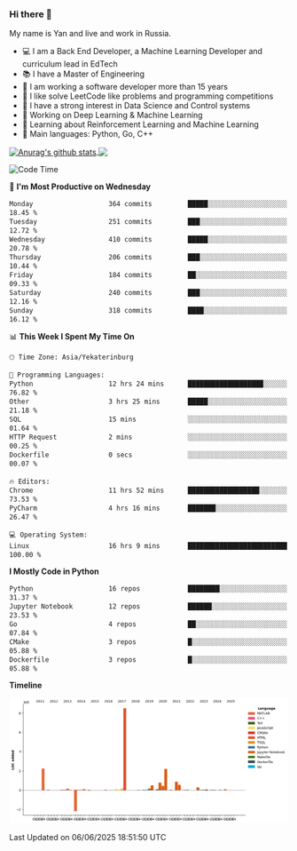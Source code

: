 ### Hi there 👋

My name is Yan and live and work in Russia.

- 💻 I am a Back End Developer, a Machine Learning Developer and curriculum lead in EdTech
- 📚 I have a Master of Engineering
- 🤔 I am working a software developer more than 15 years
- 🌱 I like solve LeetCode like problems and programming competitions
- 📝 I have a strong interest in Data Science and Control systems
- 🔭 Working on Deep Learning & Machine Learning
- 🌱 Learning about Reinforcement Learning and Machine Learning
- 🌟 Main languages: Python, Go, C++

<!--


**yanchick/yanchick** is a ✨ _special_ ✨ repository because its `README.md` (this file) appears on your GitHub profile.

Here are some ideas to get you started:

- I am a self taught Full Stack Developer and a Machine Learning Developer
- 🌱 I’m currently learning ...
- 👯 I’m looking to collaborate on ...
- 🤔 I’m looking for help with ...
- 💬 Ask me about ...
- 📫 How to reach me: ...
- 😄 Pronouns: ...
- ⚡ Fun fact: ...

-->


<a href="https://github.com/anuraghazra/github-readme-stats">
    <img align="center" src="https://github-readme-stats.vercel.app/api?username=yanchick&count_private=true" alt="Anurag's github stats" />
</a>
<a href="https://github.com/anuraghazra/github-readme-stats">
    <img align="center" src="https://github-readme-stats.vercel.app/api/top-langs/?username=yanchick&hide=javascript,html,CSS" />
</a>

<!--START_SECTION:waka-->
![Code Time](http://img.shields.io/badge/Code%20Time-3%2C093%20hrs%209%20mins-blue)

📅 **I'm Most Productive on Wednesday** 

```text
Monday                   364 commits         █████░░░░░░░░░░░░░░░░░░░░   18.45 % 
Tuesday                  251 commits         ███░░░░░░░░░░░░░░░░░░░░░░   12.72 % 
Wednesday                410 commits         █████░░░░░░░░░░░░░░░░░░░░   20.78 % 
Thursday                 206 commits         ███░░░░░░░░░░░░░░░░░░░░░░   10.44 % 
Friday                   184 commits         ██░░░░░░░░░░░░░░░░░░░░░░░   09.33 % 
Saturday                 240 commits         ███░░░░░░░░░░░░░░░░░░░░░░   12.16 % 
Sunday                   318 commits         ████░░░░░░░░░░░░░░░░░░░░░   16.12 % 
```


📊 **This Week I Spent My Time On** 

```text
🕑︎ Time Zone: Asia/Yekaterinburg

💬 Programming Languages: 
Python                   12 hrs 24 mins      ███████████████████░░░░░░   76.82 % 
Other                    3 hrs 25 mins       █████░░░░░░░░░░░░░░░░░░░░   21.18 % 
SQL                      15 mins             ░░░░░░░░░░░░░░░░░░░░░░░░░   01.64 % 
HTTP Request             2 mins              ░░░░░░░░░░░░░░░░░░░░░░░░░   00.25 % 
Dockerfile               0 secs              ░░░░░░░░░░░░░░░░░░░░░░░░░   00.07 % 

🔥 Editors: 
Chrome                   11 hrs 52 mins      ██████████████████░░░░░░░   73.53 % 
PyCharm                  4 hrs 16 mins       ███████░░░░░░░░░░░░░░░░░░   26.47 % 

💻 Operating System: 
Linux                    16 hrs 9 mins       █████████████████████████   100.00 % 
```

**I Mostly Code in Python** 

```text
Python                   16 repos            ████████░░░░░░░░░░░░░░░░░   31.37 % 
Jupyter Notebook         12 repos            ██████░░░░░░░░░░░░░░░░░░░   23.53 % 
Go                       4 repos             ██░░░░░░░░░░░░░░░░░░░░░░░   07.84 % 
CMake                    3 repos             █░░░░░░░░░░░░░░░░░░░░░░░░   05.88 % 
Dockerfile               3 repos             █░░░░░░░░░░░░░░░░░░░░░░░░   05.88 % 
```



**Timeline**

![Lines of Code chart](https://raw.githubusercontent.com/yanchick/yanchick/main/assets/bar_graph.png)


 Last Updated on 06/06/2025 18:51:50 UTC
<!--END_SECTION:waka-->


